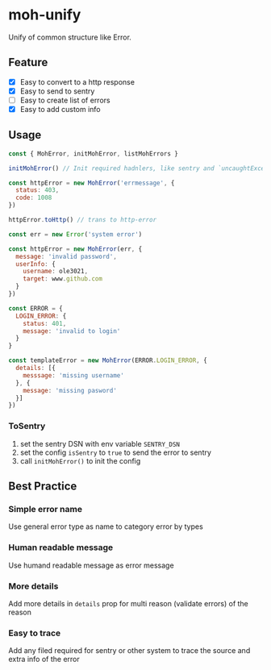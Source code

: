 # moh-unify
Unify of common structure like Error.

## Feature

- [x] Easy to convert to a http response
- [x] Easy to send to sentry
- [ ] Easy to create list of errors
- [x] Easy to add custom info

## Usage

```javascript
const { MohError, initMohError, listMohErrors }

initMohError() // Init required hadnlers, like sentry and `uncaughtException` handler

const httpError = new MohError('errmessage', {
  status: 403,
  code: 1008
})

httpError.toHttp() // trans to http-error

const err = new Error('system error')

const httpError = new MohError(err, {
  message: 'invalid password',
  userInfo: {
    username: ole3021,
    target: www.github.com
  }
})

const ERROR = {
  LOGIN_ERROR: {
    status: 401,
    message: 'invalid to login'
  }
}

const templateError = new MohError(ERROR.LOGIN_ERROR, {
  details: [{
    messsage: 'missing username'
  }, {
    message: 'missing pasword'
  }]
})

```

### ToSentry
1. set the sentry DSN with env variable `SENTRY_DSN`
2. set the config `isSentry` to `true` to send the error to sentry
3. call `initMohError()` to init the config


## Best Practice

### Simple error name
Use general error type as name to category error by types

### Human readable message
Use humand readable message as error message

### More details
Add more details in `details` prop for multi reason (validate errors) of the reason

### Easy to trace
Add any filed required for sentry or other system to trace the source and extra info of the error